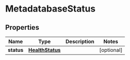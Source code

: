 # MetadatabaseStatus

## Properties
Name | Type | Description | Notes
------------ | ------------- | ------------- | -------------
**status** | [**HealthStatus**](HealthStatus.md) |  |  [optional]
